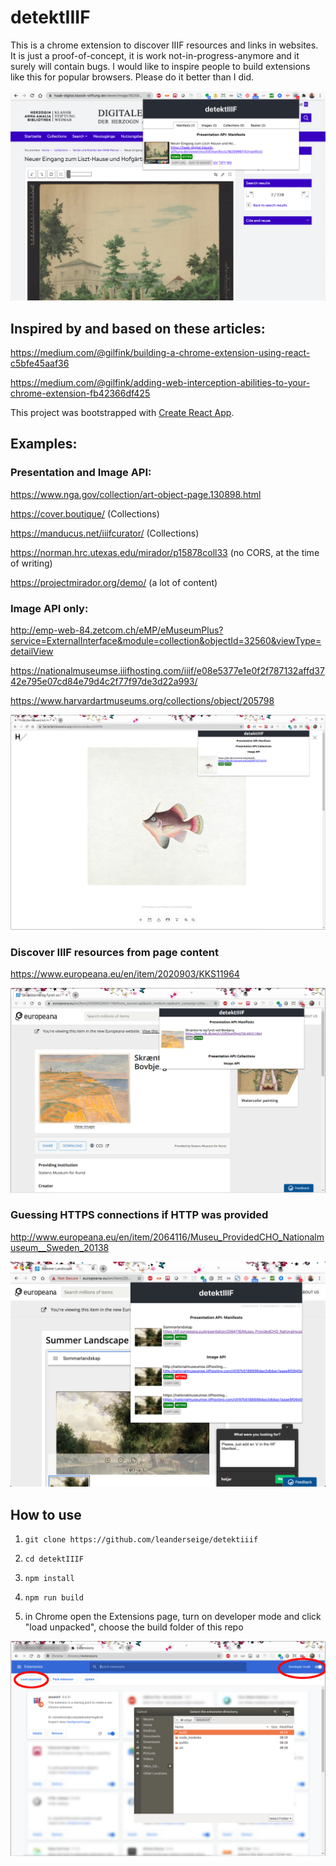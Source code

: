 # detektIIIF

This is a chrome extension to discover IIIF resources and links in websites. It is just a proof-of-concept, it is work not-in-progress-anymore and it surely will contain bugs. I would like to inspire people to build extensions like this for popular browsers. Please do it better than I did.

![Screenshot](detektiiif5.png)

## Inspired by and based on these articles:

https://medium.com/@gilfink/building-a-chrome-extension-using-react-c5bfe45aaf36

https://medium.com/@gilfink/adding-web-interception-abilities-to-your-chrome-extension-fb42366df425

This project was bootstrapped with [Create React App](https://github.com/facebook/create-react-app).


## Examples:

### Presentation and Image API:

https://www.nga.gov/collection/art-object-page.130898.html

https://cover.boutique/ (Collections)

https://manducus.net/iiifcurator/ (Collections)

https://norman.hrc.utexas.edu/mirador/p15878coll33 (no CORS, at the time of writing)

https://projectmirador.org/demo/ (a lot of content)

### Image API only:

http://emp-web-84.zetcom.ch/eMP/eMuseumPlus?service=ExternalInterface&module=collection&objectId=32560&viewType=detailView

https://nationalmuseumse.iiifhosting.com/iiif/e08e5377e1e0f2f787132affd3742e795e07cd84e79d4c2f77f97de3d22a993/

https://www.harvardartmuseums.org/collections/object/205798

![Screenshot](detektiiif2.png)

### Discover IIIF resources from page content

https://www.europeana.eu/en/item/2020903/KKS11964

![Screenshot](detektiiif3.png)

### Guessing HTTPS connections if HTTP was provided

http://www.europeana.eu/en/item/2064116/Museu_ProvidedCHO_Nationalmuseum__Sweden_20138

![Screenshot](detektiiif4.png)

## How to use

1. ```git clone https://github.com/leanderseige/detektiiif```

2. ```cd detektIIIF```

3. ```npm install```

4. ```npm run build```

5. in Chrome open the Extensions page, turn on developer mode and click "load unpacked", choose the build folder of this repo

![Screenshot](extensions2.png)
